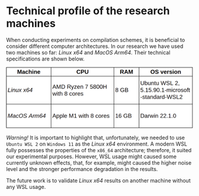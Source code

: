 # Technical profile of the research machines

When conducting experiments on compilation schemes, it is beneficial to consider different computer architectures. In our research we have used two machines so far: *Linux x64* and *MacOS Arm64*. Their technical specifications are shown below.

![](../readmePics/machines-info.png)

*Warning!* It is important to highlight that, unfortunately, we needed to use `Ubuntu WSL 2` on `Windows 11` as the *Linux x64* environment. A modern WSL fully possesses the properties of the `x86_64` architecture; therefore, it suited our experimental purposes. However, WSL usage might caused some currently unknown effects, that, for example, might caused the higher noise level and the stronger performance degradation in the results.

The future work is to validate *Linux x64* results on another machine without any WSL usage.
